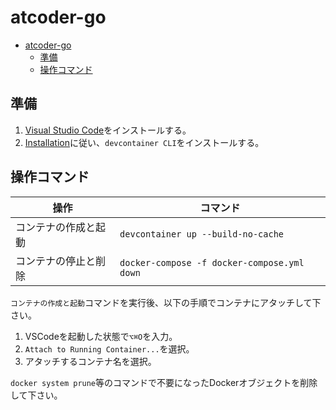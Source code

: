 # atcoder-go

- [atcoder-go](#atcoder-go)
  - [準備](#準備)
  - [操作コマンド](#操作コマンド)

## 準備

1. [Visual Studio Code](https://code.visualstudio.com/download)をインストールする。
2. [Installation](https://code.visualstudio.com/docs/devcontainers/devcontainer-cli#_installation)に従い、`devcontainer CLI`をインストールする。

## 操作コマンド

|操作|コマンド|
|-|-|
|コンテナの作成と起動|`devcontainer up --build-no-cache`|
|コンテナの停止と削除|`docker-compose -f docker-compose.yml down`|

`コンテナの作成と起動`コマンドを実行後、以下の手順でコンテナにアタッチして下さい。

1. VSCodeを起動した状態で`⌥⌘O`を入力。
2. `Attach to Running Container...`を選択。
3. アタッチするコンテナ名を選択。

`docker system prune`等のコマンドで不要になったDockerオブジェクトを削除して下さい。
